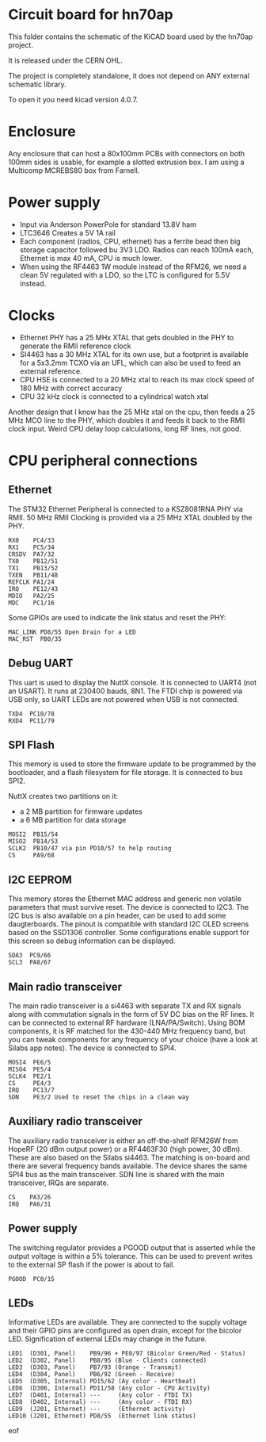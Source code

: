 Circuit board for hn70ap
========================

This folder contains the schematic of the KiCAD board used by the hn70ap
project.

It is released under the CERN OHL.

The project is completely standalone, it does not depend on ANY external
schematic library.

To open it you need kicad version 4.0.7.

Enclosure
=========
Any enclosure that can host a 80x100mm PCBs with connectors on both 100mm
sides is usable, for example a slotted extrusion box. I am using a
Multicomp MCREBS80 box from Farnell.

Power supply
============
 * Input via Anderson PowerPole for standard 13.8V ham
 * LTC3646 Creates a 5V 1A rail
 * Each component (radios, CPU, ethernet) has a ferrite bead then big storage
capacitor followed bu 3V3 LDO. Radios can reach 100mA each, Ethernet is max
40 mA, CPU is much lower.
 * When using the RF4463 1W module instead of the RFM26, we need a clean 5V
regulated with a LDO, so the LTC is configured for 5.5V instead.
 
Clocks
======
 * Ethernet PHY has a 25 MHx XTAL that gets doubled in the PHY to generate the
RMII reference clock
 * SI4463 has a 30 MHz XTAL for its own use, but a footprint is available for a
5x3.2mm TCXO via an UFL, which can also be used to feed an external reference.
 * CPU HSE is connected to a 20 MHz xtal to reach its max clock speed of 180 MHz
with correct accuracy
 * CPU 32 kHz clock is connected to a cylindrical watch xtal

Another design that I know has the 25 MHz xtal on the cpu, then feeds a 25 MHz
MCO line to the PHY, which doubles it and feeds it back to the RMII clock input.
Weird CPU delay loop calculations, long RF lines, not good.

CPU peripheral connections
==========================

Ethernet
--------

The STM32 Ethernet Peripheral is connected to a KSZ8081RNA PHY via RMII. 50 MHz
RMII Clocking is provided via a 25 MHz XTAL doubled by the PHY.

```
RX0    PC4/33
RX1    PC5/34
CRSDV  PA7/32
TX0    PB12/51
TX1    PB13/52
TXEN   PB11/48
REFCLK PA1/24
IRQ    PE12/43
MDIO   PA2/25
MDC    PC1/16
```

Some GPIOs are used to indicate the link status and reset the PHY:

```
MAC_LINK PD8/55 Open Drain for a LED
MAC_RST  PB0/35
```

Debug UART
----------
This uart is used to display the NuttX console. It is connected to UART4 (not an
USART). It runs at 230400 bauds, 8N1. The FTDI chip is powered via USB only, so
UART LEDs are not powered when USB is not connected.

```
TXD4  PC10/78
RXD4  PC11/79
```

SPI Flash
---------
This memory is used to store the firmware update to be programmed by the
bootloader, and a flash filesystem for file storage. It is connected to bus
SPI2.

NuttX creates two partitions on it:
* a 2 MB partition for firmware updates
* a 6 MB partition for data storage

```
MOSI2  PB15/54
MISO2  PB14/53
SCLK2  PB10/47 via pin PD10/57 to help routing
CS     PA9/68
```

I2C EEPROM
----------
This memory stores the Ethernet MAC address and generic non volatile parameters
that must survive reset. The device is connected to I2C3. The I2C bus is also
available on a pin header, can be used to add some daugterboards. The pinout is
compatible with standard I2C OLED screens based on the SSD1306 controller. Some
configurations enable support for this screen so debug information can be
displayed.

```
SDA3  PC9/66
SCL3  PA8/67
```

Main radio transceiver
----------------------
The main radio transceiver is a si4463 with separate TX and RX signals along
with commutation signals in the form of 5V DC bias on the RF lines. It can be
connected to external RF hardware (LNA/PA/Switch). Using BOM components, it is
RF matched for the 430-440 MHz frequency band, but you can tweak components for
any frequency of your choice (have a look at Silabs app notes). The device is
connected to SPI4.

```
MOSI4  PE6/5
MISO4  PE5/4
SCLK4  PE2/1
CS     PE4/3
IRQ    PC13/7
SDN    PE3/2 Used to reset the chips in a clean way
```

Auxiliary radio transceiver
---------------------------
The auxiliary radio transceiver is either an off-the-shelf RFM26W from HopeRF
(20 dBm output power) or a RF4463F30 (high power, 30 dBm). These are also based
on the Silabs si4463. The matching is on-board and there are several frequency
bands available. The device shares the same SPI4 bus as the main transceiver.
SDN line is shared with the main transceiver, IRQs are separate.

```
CS    PA3/26
IRQ   PA6/31
```

Power supply
------------
The switching regulator provides a PGOOD output that is asserted while the
output voltage is within a 5% tolerance. This can be used to prevent writes to
the external SP flash if the power is about to fail.

```
PGOOD  PC0/15
```

LEDs
----
Informative LEDs are available. They are connected to the supply voltage and
their GPIO pins are configured as open drain, except for the bicolor LED.
Signification of external LEDs may change in the future.

```
LED1  (D301, Panel)    PB9/96 + PE0/97 (Bicolor Green/Red - Status)
LED2  (D302, Panel)    PB8/95 (Blue - Clients connected)
LED3  (D303, Panel)    PB7/93 (Orange - Transmit)
LED4  (D304, Panel)    PB6/92 (Green - Receive)
LED5  (D305, Internal) PD15/62 (Ay color - Heartbeat)
LED6  (D306, Internal) PD11/58 (Any color - CPU Activity)
LED7  (D401, Internal) ---     (Any color - FTDI TX)
LED8  (D402, Internal) ---     (Any color - FTDI RX)
LED9  (J201, Ethernet) ---     (Ethernet activity)
LED10 (J201, Ethernet) PD8/55  (Ethernet link status)
```

eof
